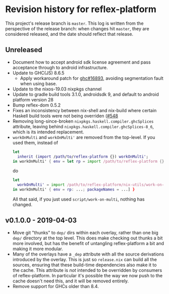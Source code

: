 # Revision history for reflex-platform

This project's release branch is `master`. This log is written from the perspective of the release branch: when changes hit `master`, they are considered released, and the date should reflect that release.

## Unreleased

* Document how to accept android sdk license agreement and pass acceptance through to android infrastructure.
* Update to GHC(JS) 8.6.5
  * Apply workaround patch for
    [ghc#16893](https://gitlab.haskell.org/ghc/ghc/issues/16893),
    avoiding segmentation fault when using base.
* Update to the nixos-19.03 nixpkgs channel
* Update to gradle build tools 3.1.0, androidsdk 9, and default to android platform version 28
* Bump reflex-dom 0.5.2
* Fixes an inconsistency between nix-shell and nix-build where certain
  Haskell build tools were not being overriden
  ([#548](https://github.com/reflex-frp/reflex-platform/pull/548)
* Removing long-since-broken `nixpkgs.haskell.compiler.ghcSplices` attribute,
  leaving behind `nixpkgs.haskell.compiler.ghcSplices-8_6`, which is its
  intended replacement.
* `workOnMulti` and `workOnMulti'` are removed from the top-level.
  If you used them, instead of
  ```nix
  let
    inherit (import /path/to/reflex-platform {}) workOnMulti';
  in workOnMulti' { env = let rp = import /path/to/reflex-platform {} in ...; packageNames = ...] }
  ```
  do
  ```nix
  let
    workOnMulti' = import /path/to/reflex-platform/nix-utils/work-on-multi {};
  in workOnMulti' { env = rp: ...; packageNames = ...] }
  ```
  All that said, if you just used `script/work-on-multi`, nothing has changed.

## v0.1.0.0 - 2019-04-03

* Move git "thunks" to `dep/` dirs within each overlay, rather than one big
  `dep/` directory at the top level. This does make checking out thunks a bit
  more involved, but has the benefit of untangling reflex-platform a bit and
  making it more modular.
* Many of the overlays have a `_dep` attribute with all the source derivations
  introduced by the overlay. This is just so `release.nix` can build all the
  sources, ensuring that these build-time dependencies also make it to the
  cache. This attribute is *not* intended to be overridden by consumers of
  reflex-platform. In particular it's possible the way we now push to the cache
  doesn't need this, and it will be removed entirely.
* Remove support for GHCs older than 8.4.

